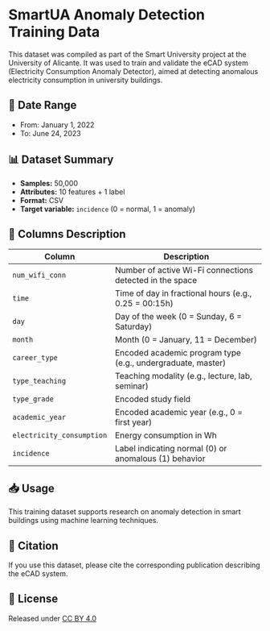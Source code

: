 # SmartUA Anomaly Detection Training Data
This dataset was compiled as part of the Smart University project at the University of Alicante. It was used to train and validate the eCAD system (Electricity Consumption Anomaly Detector), aimed at detecting anomalous electricity consumption in university buildings.

## 📅 Date Range
- From: January 1, 2022
- To: June 24, 2023

## 📊 Dataset Summary
- **Samples:** 50,000
- **Attributes:** 10 features + 1 label
- **Format:** CSV
- **Target variable:** `incidence` (0 = normal, 1 = anomaly)

## 📑 Columns Description

| Column                  | Description                                                                 |
|-------------------------|-----------------------------------------------------------------------------|
| `num_wifi_conn`         | Number of active Wi-Fi connections detected in the space                    |
| `time`                  | Time of day in fractional hours (e.g., 0.25 = 00:15h)                        |
| `day`                   | Day of the week (0 = Sunday, 6 = Saturday)                                  |
| `month`                 | Month (0 = January, 11 = December)                                          |
| `career_type`           | Encoded academic program type (e.g., undergraduate, master)                 |
| `type_teaching`         | Teaching modality (e.g., lecture, lab, seminar)                             |
| `type_grade`            | Encoded study field                                                         |
| `academic_year`         | Encoded academic year (e.g., 0 = first year)                                |
| `electricity_consumption` | Energy consumption in Wh                                                   |
| `incidence`             | Label indicating normal (0) or anomalous (1) behavior                       |

## 📥 Usage
This training dataset supports research on anomaly detection in smart buildings using machine learning techniques.

## 📘 Citation
If you use this dataset, please cite the corresponding publication describing the eCAD system.

## 📄 License
Released under [CC BY 4.0](https://creativecommons.org/licenses/by/4.0/)
